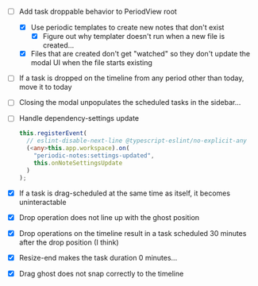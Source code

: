 - [ ] Add task droppable behavior to PeriodView root
    - [x] Use periodic templates to create new notes that don't exist
        - [x] Figure out why templater doesn't run when a new file is created...
    - [x] Files that are created don't get "watched" so they don't update the modal UI when the file starts existing
- [ ] If a task is dropped on the timeline from any period other than today, move it to today
- [ ] Closing the modal unpopulates the scheduled tasks in the sidebar...
- [ ] Handle dependency-settings update
    ```ts
    this.registerEvent(
      // eslint-disable-next-line @typescript-eslint/no-explicit-any
      (<any>this.app.workspace).on(
        "periodic-notes:settings-updated",
        this.onNoteSettingsUpdate
      )
    );
    ```

- [x] If a task is drag-scheduled at the same time as itself, it becomes uninteractable
- [x] Drop operation does not line up with the ghost position
- [x] Drop operations on the timeline result in a task scheduled 30 minutes after the drop position (I think)
- [x] Resize-end makes the task duration 0 minutes...
- [x] Drag ghost does not snap correctly to the timeline